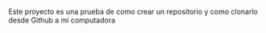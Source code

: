 Este proyecto es una prueba de como crear un repositorio y como clonarlo desde Github a mi computadora